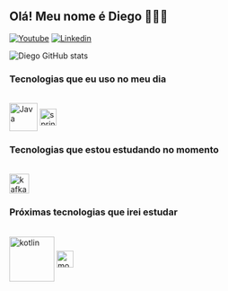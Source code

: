 
## Olá! Meu nome é Diego 🙋🏻‍♂️


[![Youtube](https://img.shields.io/badge/YouTube-FF0000?style=for-the-badge&logo=youtube&logoColor=white)](https://www.youtube.com/@MrBABY151)
[![Linkedin](https://img.shields.io/badge/LinkedIn-0077B5?style=for-the-badge&logo=linkedin&logoColor=white)](https://www.linkedin.com/in/diego-alves-de-oliveira-1396a921a/)

![Diego GitHub stats](https://github-readme-stats.vercel.app/api?username=D1eG0-404&show_icons=true&theme=tokyonight)


### Tecnologias que eu uso no meu dia
<div style="display: inline_block"><br>
  <img align="center" alt="Java" height="50" src="https://cdn.jsdelivr.net/gh/devicons/devicon/icons/java/java-original-wordmark.svg">
  <img align="center" alt="springBoot" height="30"src="https://img.shields.io/badge/Spring%20Boot-6DB33F?logo=springboot&logoColor=fff&style=for-the-badge">
</div>


### Tecnologias que estou estudando no momento
<div style="display: inline_block"><br>
  <img align="center" alt="kafka" height="35" src="https://img.shields.io/badge/Apache%20Kafka-231F20?logo=apachekafka&logoColor=fff&style=for-the-badge">
</div>


### Próximas tecnologias que irei estudar
<div style="display: inline_block"><br>
  <img align="center" alt="kotlin" height="80" src="https://cdn.jsdelivr.net/gh/devicons/devicon/icons/kotlin/kotlin-original-wordmark.svg">
  <img align="center" alt="mongoDb" height="30" src="https://img.shields.io/badge/MongoDB-47A248?logo=mongodb&logoColor=fff&style=for-the-badge">
</div>




<!-- Apenas exemplo para usar neste readme e colocar badges.
<div style="display: inline_block"><br/>
    <img align="center" alt="kotlin" height="30" src="https://img.shields.io/badge/Kotlin-7F52FF?logo=kotlin&logoColor=fff&style=for-the-badge">
</div><br/>  -->
